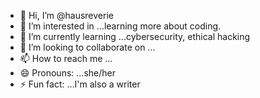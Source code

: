 - 👋 Hi, I’m @hausreverie
- 👀 I’m interested in ...learning more about coding.
- 🌱 I’m currently learning ...cybersecurity, ethical hacking
- 💞️ I’m looking to collaborate on ...
- 📫 How to reach me ...
- 😄 Pronouns: ...she/her
- ⚡ Fun fact: ...I'm also a writer

<!---
hausreverie/hausreverie is a ✨ special ✨ repository because its `README.md` (this file) appears on your GitHub profile.
You can click the Preview link to take a look at your changes.
--->
